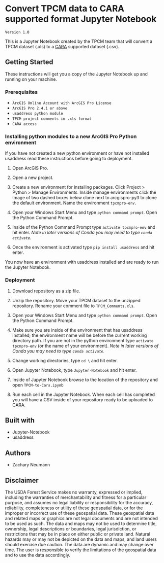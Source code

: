 # Convert TPCM data to CARA supported format Jupyter Notebook

`Version 1.0`

This is a Jupyter Notebook created by the TPCM team that will convert a TPCM dataset (.xls) to a [CARA](https://apps.fs.usda.gov/pals/) supported dataset (.csv). 

## Getting Started

These instructions will get you a copy of the Jupyter Notebook up and running on your machine.

### Prerequisites

- `ArcGIS Online Account with ArcGIS Pro License`
- `ArcGIS Pro 2.4.1 or above`
- `usaddress python module`
- `TPCM project comments in .xls format`
- `CARA access`

### Installing python modules to a new ArcGIS Pro Python environment

If you have not created a new python environment or have not installed usaddress read these instructions before going to deployment.

1. Open ArcGIS Pro.

2. Open a new project.

3. Create a new environment for installing packages. Click Project > Python > Manage Environments. Inside manage environments click the image of two dashed boxes below clone next to arcgispro-py3 to clone the default environment. Name the environment `tpcmpro-env`.

5. Open your Windows Start Menu and type `python command prompt`. Open the Python Command Prompt.

6. Inside of the Python Command Prompt type `activate tpcmpro-env` and hit enter. *Note in later versions of Conda you may need to type `conda activate`.*

7. Once the environment is activated type `pip install usaddress` and hit enter.

You now have an environment with usaddress installed and are ready to run the Jupyter Notebook.

### Deployment

1. Download repository as a zip file.

2. Unzip the repository. Move your TPCM dataset to the unzipped repository. Rename your comment file to `TPCM_Comments.xls`.

3. Open your Windows Start Menu and type `python command prompt`. Open the Python Command Prompt.

4. Make sure you are inside of the environment that has usaddress installed; the environment name will be before the current working directory path. If you are not in the python environment type `activate tpcmpro-env` (or the name of your environment). *Note in later versions of Conda you may need to type `conda activate`.*

5. Change working directories, type `cd \` and hit enter.

6. Open Jupyter Notebook, type `Jupyter-Notebook` and hit enter.

7. Inside of Jupyter Notebook browse to the location of the repository and open `TPCM-to-Cara.ipynb`

8. Run each cell in the Jupyter Notebook. When each cell has completed you will have a CSV inside of your repository ready to be uploaded to CARA.

## Built with

- Jupyter-Notebook
- usaddress

## Authors

- Zachary Neumann

## Disclaimer

The USDA Forest Service makes no warranty, expressed or implied, including the warranties of merchantability and fitness for a particular purpose, and assumes no legal liability or responsibility for the accuracy, reliability, completeness or utility of these geospatial data, or for the improper or incorrect use of these geospatial data. These geospatial data and related maps or graphics are not legal documents and are not intended to be used as such. The data and maps may not be used to determine title, ownership, legal descriptions or boundaries, legal jurisdiction, or restrictions that may be in place on either public or private land. Natural hazards may or may not be depicted on the data and maps, and land users should exercise due caution. The data are dynamic and may change over time. The user is responsible to verify the limitations of the geospatial data and to use the data accordingly.

